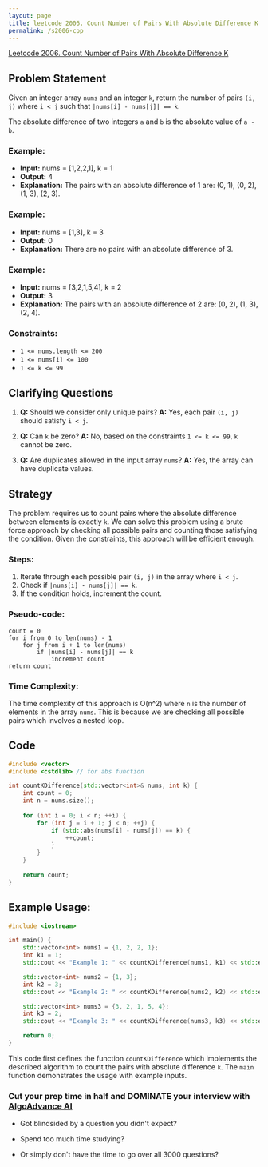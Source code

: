 ```yaml
---
layout: page
title: leetcode 2006. Count Number of Pairs With Absolute Difference K
permalink: /s2006-cpp
---
```

[Leetcode 2006. Count Number of Pairs With Absolute Difference K](https://algoadvance.github.io/algoadvance/l2006)
## Problem Statement
Given an integer array `nums` and an integer `k`, return the number of pairs `(i, j)` where `i < j` such that `|nums[i] - nums[j]| == k`.

The absolute difference of two integers `a` and `b` is the absolute value of `a - b`.

### Example:
- **Input:** nums = [1,2,2,1], k = 1
- **Output:** 4
- **Explanation:** The pairs with an absolute difference of 1 are: (0, 1), (0, 2), (1, 3), (2, 3).

### Example:
- **Input:** nums = [1,3], k = 3
- **Output:** 0
- **Explanation:** There are no pairs with an absolute difference of 3.

### Example:
- **Input:** nums = [3,2,1,5,4], k = 2
- **Output:** 3
- **Explanation:** The pairs with an absolute difference of 2 are: (0, 2), (1, 3), (2, 4).

### Constraints:
- `1 <= nums.length <= 200`
- `1 <= nums[i] <= 100`
- `1 <= k <= 99`

## Clarifying Questions
1. **Q:** Should we consider only unique pairs?
   **A:** Yes, each pair `(i, j)` should satisfy `i < j`.

2. **Q:** Can `k` be zero?
   **A:** No, based on the constraints `1 <= k <= 99`, `k` cannot be zero.

3. **Q:** Are duplicates allowed in the input array `nums`?
   **A:** Yes, the array can have duplicate values.

## Strategy
The problem requires us to count pairs where the absolute difference between elements is exactly `k`. We can solve this problem using a brute force approach by checking all possible pairs and counting those satisfying the condition. Given the constraints, this approach will be efficient enough.

### Steps:
1. Iterate through each possible pair `(i, j)` in the array where `i < j`.
2. Check if `|nums[i] - nums[j]| == k`.
3. If the condition holds, increment the count.

### Pseudo-code:
```
count = 0
for i from 0 to len(nums) - 1
    for j from i + 1 to len(nums)
        if |nums[i] - nums[j]| == k
            increment count
return count
```

### Time Complexity:
The time complexity of this approach is O(n^2) where `n` is the number of elements in the array `nums`. This is because we are checking all possible pairs which involves a nested loop.

## Code

```cpp
#include <vector>
#include <cstdlib> // for abs function

int countKDifference(std::vector<int>& nums, int k) {
    int count = 0;
    int n = nums.size();
    
    for (int i = 0; i < n; ++i) {
        for (int j = i + 1; j < n; ++j) {
            if (std::abs(nums[i] - nums[j]) == k) {
                ++count;
            }
        }
    }
    
    return count;
}
```

## Example Usage:

```cpp
#include <iostream>

int main() {
    std::vector<int> nums1 = {1, 2, 2, 1};
    int k1 = 1;
    std::cout << "Example 1: " << countKDifference(nums1, k1) << std::endl; // Should output 4

    std::vector<int> nums2 = {1, 3};
    int k2 = 3;
    std::cout << "Example 2: " << countKDifference(nums2, k2) << std::endl; // Should output 0

    std::vector<int> nums3 = {3, 2, 1, 5, 4};
    int k3 = 2;
    std::cout << "Example 3: " << countKDifference(nums3, k3) << std::endl; // Should output 3

    return 0;
}
```

This code first defines the function `countKDifference` which implements the described algorithm to count the pairs with absolute difference `k`. The `main` function demonstrates the usage with example inputs.


### Cut your prep time in half and DOMINATE your interview with [AlgoAdvance AI](https://algoAdvance.com)

- Got blindsided by a question you didn't expect?

- Spend too much time studying?

- Or simply don't have the time to go over all 3000 questions?

